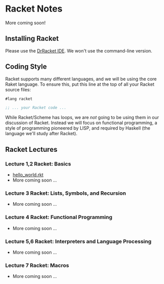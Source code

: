 # Racket Notes

More coming soon!


## Installing Racket

Please use the [DrRacket IDE](https://racket-lang.org/). We won't use the
command-line version.

## Coding Style

Racket supports many different languages, and we will be using the core Raket
language. To ensure this, put this line at the top of all your Racket source
files:

```lisp
#lang racket

;; ... your Racket code ...
```

While Racket/Scheme has loops, we are *not* going to be using them in our
discussion of Racket. Instead we will focus on functional programming, a style
of programming pioneered by LISP, and required by Haskell (the language we'll
study after Racket).


## Racket Lectures

### Lecture 1,2 Racket: Basics

- [hello_world.rkt](hello_world.rkt)
- More coming soon ...

### Lecture 3 Racket: Lists, Symbols, and Recursion
- More coming soon ...

### Lecture 4 Racket: Functional Programming
- More coming soon ...

### Lecture 5,6 Racket: Interpreters and Language Processing
- More coming soon ...

### Lecture 7 Racket: Macros
- More coming soon ...
